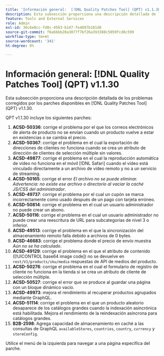 ```yaml
---
title: 'Información general:  [!DNL Quality Patches Tool] (QPT) v1.1.30'
description: Esta subsección proporciona una descripción detallada de los problemas corregidos por los parches disponibles en  [!DNL Quality Patches Tool] (QPT) v1.1.30.
feature: Tools and External Services
role: Admin
exl-id: 36c6e0cc-fd8c-4583-b147-fe4897b101d8
source-git-commit: f6abbbb28a3077f7bf26a393388c5059fcd8c599
workflow-type: tm+mt
source-wordcount: '341'
ht-degree: 0%

---
```


# Información general: [!DNL Quality Patches Tool] (QPT) v1.1.30

Esta subsección proporciona una descripción detallada de los problemas corregidos por los parches disponibles en [!DNL Quality Patches Tool] (QPT) v1.1.30.

QPT v1.1.30 incluye los siguientes parches:

1. **ACSD-50336**: corrige el problema por el que los correos electrónicos de alerta de producto no se envían cuando un producto vuelve a estar en existencias o se cambia el precio.
1. **ACSD-50367**: corrige el problema en el cual la exportación de direcciones de clientes no funciona cuando se crea un atributo de dirección de clientes de selección múltiple sin valores.
1. **ACSD-49877**: corrige el problema en el cual la reproducción automática de vídeo no funciona en el móvil [!DNL Safari] cuando el vídeo está vinculado directamente a un archivo de vídeo remoto y no a un servicio de streaming.
1. **ACSD-50165**: corrige el error *El archivo no se puede eliminar. Advertencia: no existe ese archivo o directorio al vaciar la caché JS/CSS del administrador*.
1. **ACSD-49737**: corrige el problema por el cual un cupón se marca incorrectamente como usado después de un pago con tarjeta erróneo.
1. **ACSD-50814**: corrige el problema en el cual un usuario administrador no puede crear un abono.
1. **ACSD-50116**: corrige el problema en el cual un usuario administrador no puede crear una reescritura de URL para subcategorías de nivel 3 o inferior.
1. **ACSD-49513**: corrige el problema en el que la sincronización del almacenamiento remoto falla debido a archivos de 0 bytes.
1. **ACSD-46683**: corrige el problema donde el precio de envío muestra *Aún no se ha calculado*.
1. **ACSD-49129**: corrige el problema en el que el atributo de contenido ([!UICONTROL base64 image code]) no se devuelve en `rest/V1/products/sku/media` respuestas de API de medios del producto.
1. **ACSD-50276**: corrige el problema en el cual el formulario de registro de cliente no funciona en la tienda si se crea un atributo de cliente de selección múltiple.
1. **ACSD-50527**: corrige el error que se produce al guardar una página con un bloque dinámico vacío.
1. **ACSD-49973**: mejora el rendimiento al recuperar productos agrupados mediante GraphQL.
1. **ACSD-51114**: corrige el problema en el que un producto aleatorio desaparece de los catálogos grandes cuando la indexación asincrónica está habilitada. Mejora el rendimiento de la reindexación asíncrona para catálogos grandes.
1. **B2B-2598**: Agrega capacidad de almacenamiento en caché a las consultas de GraphQL `availableStores`, `countries`, `country`, `currency` y `storeConfig`.

Utilice el menú de la izquierda para navegar a una página específica del parche.
